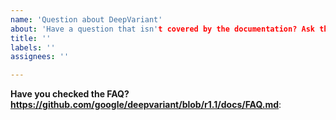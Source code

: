 ```yaml
---
name: 'Question about DeepVariant'
about: 'Have a question that isn't covered by the documentation? Ask the team.'
title: ''
labels: ''
assignees: ''

---
```


**Have you checked the FAQ? https://github.com/google/deepvariant/blob/r1.1/docs/FAQ.md**:



